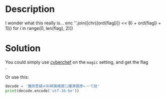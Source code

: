 # Description

I wonder what this really is... enc ''.join([chr((ord(flag[i]) << 8) + ord(flag[i + 1])) for i in range(0, len(flag), 2)])

# Solution

You could simply use [cyberchef](https://gchq.github.io/CyberChef/#recipe=Magic(3,true,true,'picoCTF')) on the `magic` setting, and get the flag </br>.

Or use this:
```py
decode = '灩捯䍔䙻ㄶ形楴獟楮獴㌴摟潦弸彥ㄴㅡて㝽'
print(decode.encode('utf-16-be'))
```